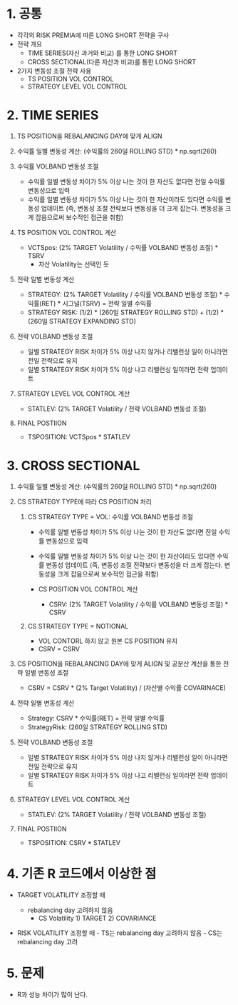 # 1. 공통
- 각각의 RISK PREMIA에 따른 LONG SHORT 전략을 구사
- 전략 개요
    - TIME SERIES(자신 과거와 비교) 를 통한 LONG SHORT
    - CROSS SECTIONAL(다른 자산과 비교)를 통한 LONG SHORT 
- 2가지 변동성 조절 전략 사용
    - TS POSITION VOL CONTROL
    - STRATEGY LEVEL VOL CONTROL
   
   
# 2. TIME SERIES

1. TS POSITION을 REBALANCING DAY에 맞게 ALIGN 

2. 수익률 일별 변동성 계산: (수익률의 260일 ROLLING STD) * np.sqrt(260)

3. 수익률 VOLBAND 변동성 조절
    - 수익률 일별 변동성 차이가 5% 이상 나는 것이 한 자산도 없다면 전일 수익률 변동성으로 입력
    - 수익률 일별 변동성 차이가 5% 이상 나는 것이 한 자산이라도 있다면 수익률 변동성 업데이트
       (즉, 변동성 조절 전략보다 변동성을 더 크게 잡는다. 변동성을 크게 잡음으로써 보수적인 접근을 취함)

4. TS POSITION VOL CONTROL 계산
    - VCTSpos: (2% TARGET Volatility / 수익률 VOLBAND 변동성 조절) * TSRV
        - 자산 Volatility는 선택인 듯

5. 전략 일별 변동성 계산
    - STRATEGY: (2% TARGET Volatility / 수익률 VOLBAND 변동성 조절) * 수익률(RET) * 시그널(TSRV) = 전략 일별 수익률
    - STRATEGY RISK: (1/2) * (260일 STRATEGY ROLLING STD) + (1/2) * (260일 STRATEGY EXPANDING STD)

6. 전략 VOLBAND 변동성 조절
    - 일별 STRATEGY RISK 차이가 5% 이상 나지 않거나 리밸런싱 일이 아니라면 전일 전략으로 유지
    - 일별 STRATEGY RISK 차이가 5% 이상 나고 리밸런싱 일이라면 전략 업데이트 

7. STRATEGY LEVEL VOL CONTROL 계산
    - STATLEV: (2% TARGET Volatility / 전략 VOLBAND 변동성 조절) 
    
8. FINAL POSTIION 
    - TSPOSITION: VCTSpos * STATLEV
    
    
# 3. CROSS SECTIONAL

1. 수익률 일별 변동성 계산: (수익률의 260일 ROLLING STD) * np.sqrt(260)

2. CS STRATEGY TYPE에 따라 CS POSITION 처리
    1. CS STRATEGY TYPE = VOL: 수익률 VOLBAND 변동성 조절
        - 수익률 일별 변동성 차이가 5% 이상 나는 것이 한 자산도 없다면 전일 수익률 변동성으로 입력
        - 수익률 일별 변동성 차이가 5% 이상 나는 것이 한 자산이라도 있다면 수익률 변동성 업데이트
           (즉, 변동성 조절 전략보다 변동성을 더 크게 잡는다. 변동성을 크게 잡음으로써 보수적인 접근을 취함)
           
        - CS POSITION VOL CONTROL 계산
            - CSRV: (2% TARGET Volatility / 수익률 VOLBAND 변동성 조절) * CSRV
        
    2. CS STRATEGY TYPE = NOTIONAL
        - VOL CONTORL 하지 않고 원본 CS POSITION 유지
        - CSRV = CSRV
        
3. CS POSITION을 REBALANCING DAY에 맞게 ALIGN 및 공분산 계산을 통한 전략 일별 변동성 조절
    - CSRV = CSRV * (2% Target Volatility) / (자산별 수익률 COVARINACE)
     
4. 전략 일별 변동성 계산
    - Strategy: CSRV * 수익률(RET) = 전략 일별 수익률
    - StrategyRisk: (260일 STRATEGY ROLLING STD)

5. 전략 VOLBAND 변동성 조절
    - 일별 STRATEGY RISK 차이가 5% 이상 나지 않거나 리밸런싱 일이 아니라면 전일 전략으로 유지
    - 일별 STRATEGY RISK 차이가 5% 이상 나고 리밸런싱 일이라면 전략 업데이트 

6. STRATEGY LEVEL VOL CONTROL 계산
    - STATLEV: (2% TARGET Volatility / 전략 VOLBAND 변동성 조절) 

7. FINAL POSTIION 
    - TSPOSITION: CSRV * STATLEV
    
    
# 4. 기존 R 코드에서 이상한 점
- TARGET VOLATILITY 조정할 때
    - rebalancing day 고려하지 않음 
        - CS Volatility 1) TARGET 2) COVARIANCE
    
 - RISK VOLATILITY 조정할 때
        - TS는 rebalancing day 고려하지 않음 
        - CS는 rebalancing day 고려


# 5. 문제
- R과 성능 차이가 많이 난다.
 